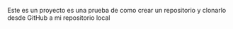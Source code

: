Este es un proyecto es una prueba de como crear un repositorio y clonarlo desde GitHub a mi repositorio local

